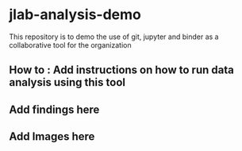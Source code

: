 # jlab-analysis-demo
This repository is to demo the use of git, jupyter and binder as a collaborative tool for the organization

## How to : Add instructions on how to run data analysis using this tool

## Add findings here

## Add Images here
